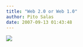 ```yaml
---
title: "Web 2.0 or Web 1.0"
author: Pito Salas
date: 2007-09-13 01:43:48
---
```



![](https://i0.wp.com/www.dilbert.com/comics/dilbert/archive/images/dilbert2007090116399.jpg?w=584)


